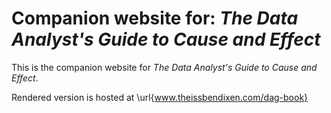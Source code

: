 # Companion website for: *The Data Analyst's Guide to Cause and Effect*

This is the companion website for *The Data Analyst's Guide to Cause and Effect*.

Rendered version is hosted at \url{www.theissbendixen.com/dag-book}
